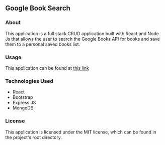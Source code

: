 ## Google Book Search

### About
This application is a full stack CRUD application built with React and Node Js that allows the user to search the Google Books API for books and save them to a personal saved books list.


### Usage
This application can be found at [this link](https://lit-spire-20524.herokuapp.com/)


### Technologies Used
* React 
* Bootstrap
* Express JS
* MongoDB

### License
This application is licensed under the MIT license, which can be found in the project's root directory.
